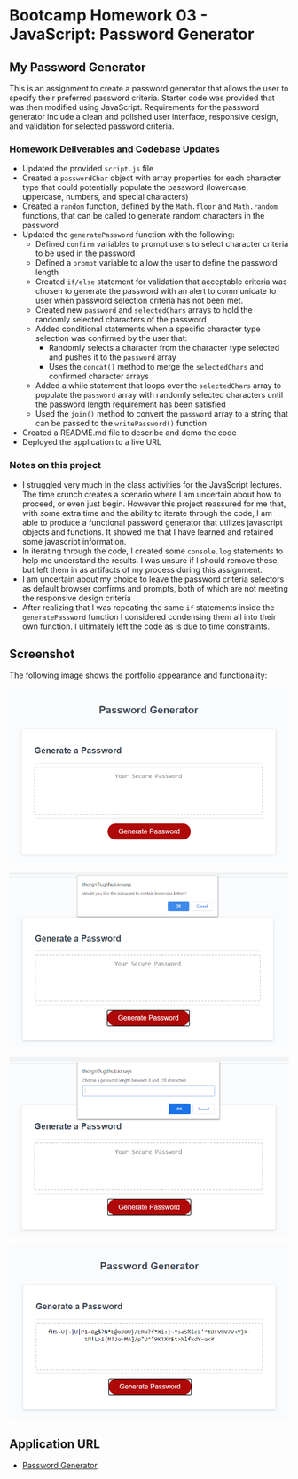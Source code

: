 # Bootcamp Homework 03 - JavaScript: Password Generator

## My Password Generator

This is an assignment to create a password generator that allows the user to specify their preferred password criteria.  Starter code was provided that was then modified using JavaScript.  Requirements for the password generator include a clean and polished user interface, responsive design, and validation for selected password criteria.    

### Homework Deliverables and Codebase Updates

* Updated the provided `script.js` file
* Created a `passwordChar` object with array properties for each character type that could potentially populate the password (lowercase, uppercase, numbers, and special characters)
* Created a `random` function, defined by the `Math.floor` and `Math.random` functions, that can be called to generate random characters in the password
* Updated the `generatePassword` function with the following:
    * Defined `confirm` variables to prompt users to select character criteria to be used in the password
    * Defined a `prompt` variable to allow the user to define the password length
    * Created `if/else` statement for validation that acceptable criteria was chosen to generate the password with an alert to communicate to user when password selection criteria has not been met.  
    * Created new `password` and `selectedChars` arrays to hold the randomly selected characters of the password
    * Added conditional statements when a specific character type selection was confirmed by the user that:
        * Randomly selects a character from the character type selected and pushes it to the `password` array
        * Uses the `concat()` method to merge the `selectedChars` and confirmed character arrays
    * Added a while statement that loops over the `selectedChars` array to populate the `password` array with randomly selected characters until the password length requirement has been satisfied
    * Used the `join()` method to convert the `password` array to a string that can be passed to the `writePassword()` function
* Created a README.md file to describe and demo the code
* Deployed the application to a live URL


### Notes on this project

* I struggled very much in the class activities for the JavaScript lectures.  The time crunch creates a scenario where I am uncertain about how to proceed, or even just begin.  However this project reassured for me that, with some extra time and the ability to iterate through the code, I am able to produce a functional password generator that utilizes javascript objects and functions.  It showed me that I have learned and retained some javascript information.
* In iterating through the code, I created some `console.log` statements to help me understand the results.  I was unsure if I should remove these, but left them in as artifacts of my process during this assignment.  
* I am uncertain about my choice to leave the password criteria selectors as default browser confirms and prompts, both of which are not meeting the responsive design criteria
* After realizing that I was repeating the same `if` statements inside the `generatePassword` function I considered condensing them all into their own function.  I ultimately left the code as is due to time constraints. 

## Screenshot

The following image shows the portfolio appearance and functionality:

![Password Generator](./assets/password-generator-form.png)

![Password Criteria Confrim](./assets/selection-criteria-confirm.png)

![Password Length Prompt](./assets/password-length-prompt.png)

![Generated Password](./assets/generated-password.png)


## Application URL
* [Password Generator](https://thorgriffs.github.io/pw-gen/)